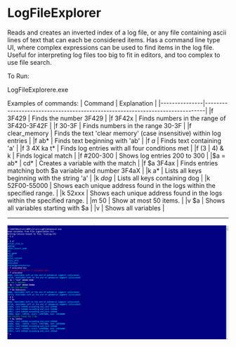 # LogFileExplorer
Reads and creates an inverted index of a log file, or any file containing ascii lines of text that can each be considered items.
Has a command line type UI, where complex expressions can be used to find items in the log file.
Useful for interpreting log files too big to fit in editors, and too complex to use file search.

To Run:

LogFileExplorere.exe <filepath>

Examples of commands:
| Command       | Explanation                                                                  |
|---------------|------------------------------------------------------------------------------|
|f 3F429        |  Finds the number 3F429                                                      |
|f 3F42x        |  Finds numbers in the range of 3F420-3F42F                                   |
|f 30-3F        |  Finds numbers in the range 30-3F                                            |
|f clear_memory |  Finds the text 'clear memory' (case insensitive) within log entries         |
|f ab*          |  Finds text beginning with 'ab'                                              |
|f *a*          |  Finds text containing 'a'                                                   |
|f 3 4X ka t*   |  Finds log entries with all four conditions met                              |
|f (3 | 4) & k  |  Finds logical match                                                         |
|f #200-300     |  Shows log entries 200 to 300                                                |
|$a = ab* | cd* |  Creates a variable with the match                                           |
|f $a 3F4ax     |  Finds entries matching both $a variable and number 3F4aX                    |
|k a*           |  Lists all keys beginning with the string 'a'                                |
|k *dog*        |  Lists all keys containing dog                                               |
|k 52F00-55000  |  Shows each unique address found in the logs within the specified range.     |
|k 52xxx        |  Shows each unique address found in the logs within the specified range.     |
|m 50           |  Show at most 50 items.                                                      |
|v $a           |  Shows all variables starting with $a                                        |
|v              |  Shows all variables                                                         |

---

![Alt text](screenshot.png "screen shot")
